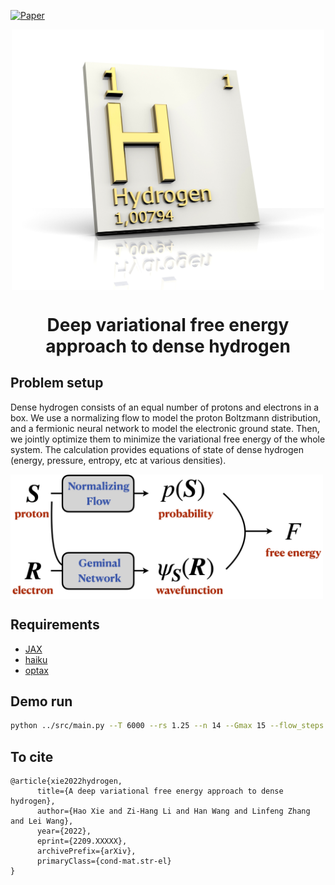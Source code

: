 [![Paper](https://img.shields.io/badge/paper-arXiv:2209.XXXXX-B31B1B.svg)](https://arxiv.org/abs/2209.XXXXX)

<div align="center">
<img align="middle" src="_assets/Depositphotos_6284414_XL.jpg" width="500" alt="logo"/>
<h1> Deep variational free energy approach to dense hydrogen</h1>
</div>



## Problem setup

Dense hydrogen consists of an equal number of protons and electrons in a box. We use a normalizing flow to model the proton Boltzmann distribution, and a fermionic neural network to model the electronic ground state. Then, we jointly optimize them to minimize the variational free energy of the whole system. The calculation provides equations of state of dense hydrogen (energy, pressure, entropy, etc at various densities). 



<img align="middle" src="_assets/concept.jpg" width="500" alt="logo"/>



## Requirements

- [JAX](https://github.com/google/jax) 
- [haiku](https://github.com/deepmind/dm-haiku)
- [optax](https://github.com/deepmind/optax)


## Demo run
```bash
python ../src/main.py --T 6000 --rs 1.25 --n 14 --Gmax 15 --flow_steps 1 --flow_depth 3 --flow_h1size 32 --flow_h2size 16 --wfn_depth 3 --wfn_h1size 32 --wfn_h2size 16 --Nf 5 --K 1 --nk 33 --folder ../data/ --walkersize 512 --batchsize 4096 --mc_proton_steps 50 --mc_electron_steps 500 --mc_proton_width 0.02 --mc_electron_width 0.04 --lr_proton 1.0 --lr_electron 1.0 --decay 0.01 --damping_proton 0.001 --damping_electron 0.001 --maxnorm_proton 0.001 --maxnorm_electron 0.001 --clip_factor 5.0 --alpha 0.1 --acc_steps 1 --sr
```


## To cite

```
@article{xie2022hydrogen,
      title={A deep variational free energy approach to dense hydrogen}, 
      author={Hao Xie and Zi-Hang Li and Han Wang and Linfeng Zhang and Lei Wang},
      year={2022},
      eprint={2209.XXXXX},
      archivePrefix={arXiv},
      primaryClass={cond-mat.str-el}
}
```
